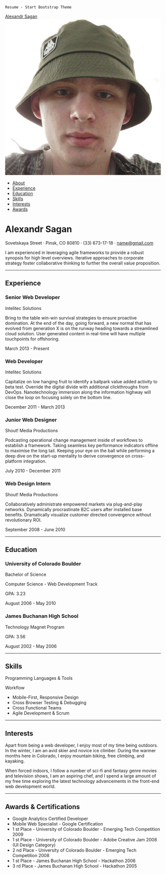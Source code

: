     Resume - Start Bootstrap Theme       

[Alexandr Sagan ![...](assets/img/photo_2023-06-28_01-49-10.jpg)](#page-top) 

*   [About](#about)
*   [Experience](#experience)
*   [Education](#education)
*   [Skills](#skills)
*   [Interests](#interests)
*   [Awards](#awards)

Alexandr Sagan
==============

Sovetskaya Street · Pinsk, CO 80810 · (33) 673-17-18 · [name@gmail.com](mailto:name@email.com)

I am experienced in leveraging agile frameworks to provide a robust synopsis for high level overviews. Iterative approaches to corporate strategy foster collaborative thinking to further the overall value proposition.

[](#!)[](#!)[](#!)[](#!)

* * *

Experience
----------

### Senior Web Developer

Intelitec Solutions

Bring to the table win-win survival strategies to ensure proactive domination. At the end of the day, going forward, a new normal that has evolved from generation X is on the runway heading towards a streamlined cloud solution. User generated content in real-time will have multiple touchpoints for offshoring.

March 2013 - Present

### Web Developer

Intelitec Solutions

Capitalize on low hanging fruit to identify a ballpark value added activity to beta test. Override the digital divide with additional clickthroughs from DevOps. Nanotechnology immersion along the information highway will close the loop on focusing solely on the bottom line.

December 2011 - March 2013

### Junior Web Designer

Shout! Media Productions

Podcasting operational change management inside of workflows to establish a framework. Taking seamless key performance indicators offline to maximise the long tail. Keeping your eye on the ball while performing a deep dive on the start-up mentality to derive convergence on cross-platform integration.

July 2010 - December 2011

### Web Design Intern

Shout! Media Productions

Collaboratively administrate empowered markets via plug-and-play networks. Dynamically procrastinate B2C users after installed base benefits. Dramatically visualize customer directed convergence without revolutionary ROI.

September 2008 - June 2010

* * *

Education
---------

### University of Colorado Boulder

Bachelor of Science

Computer Science - Web Development Track

GPA: 3.23

August 2006 - May 2010

### James Buchanan High School

Technology Magnet Program

GPA: 3.56

August 2002 - May 2006

* * *

Skills
------

Programming Languages & Tools

Workflow

*   Mobile-First, Responsive Design
*   Cross Browser Testing & Debugging
*   Cross Functional Teams
*   Agile Development & Scrum

* * *

Interests
---------

Apart from being a web developer, I enjoy most of my time being outdoors. In the winter, I am an avid skier and novice ice climber. During the warmer months here in Colorado, I enjoy mountain biking, free climbing, and kayaking.

When forced indoors, I follow a number of sci-fi and fantasy genre movies and television shows, I am an aspiring chef, and I spend a large amount of my free time exploring the latest technology advancements in the front-end web development world.

* * *

Awards & Certifications
-----------------------

*   Google Analytics Certified Developer
*   Mobile Web Specialist - Google Certification
*   1 st Place - University of Colorado Boulder - Emerging Tech Competition 2009
*   1 st Place - University of Colorado Boulder - Adobe Creative Jam 2008 (UI Design Category)
*   2 nd Place - University of Colorado Boulder - Emerging Tech Competition 2008
*   1 st Place - James Buchanan High School - Hackathon 2006
*   3 rd Place - James Buchanan High School - Hackathon 2005
